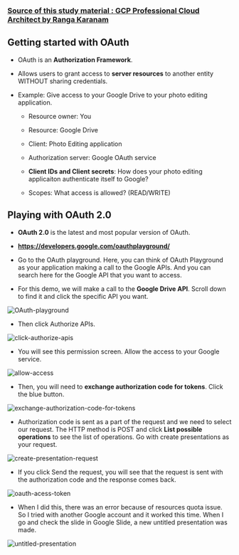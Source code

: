 ### [Source of this study material : GCP Professional Cloud Architect by Ranga Karanam](https://www.udemy.com/course/google-cloud-professional-cloud-architect-certification/)


## Getting started with OAuth

- OAuth is an **Authorization Framework**.


- Allows users to grant access to **server resources** to another entity WITHOUT sharing credentials.


- Example: Give access to your Google Drive to your photo editing application.

  - Resource owner: You

  - Resource: Google Drive

  - Client: Photo Editing application

  - Authorization server: Google OAuth service

  - **Client IDs and Client secrets**: How does your photo editing applicaiton authenticate itself to Google?

  - Scopes: What access is allowed? (READ/WRITE)



## Playing with OAuth 2.0

- **OAuth 2.0** is the latest and most popular version of OAuth.


- **https://developers.google.com/oauthplayground/** 


- Go to the OAuth playground. Here, you can think of OAuth Playground as your application making a call to the Google APIs. And you can search here for the Google API that you want to access.


- For this demo, we will make a call to the **Google Drive API**. Scroll down to find it and click the specific API you want.


![OAuth-playground](/GCP_pictures/Study-logs/OAuth/OAuth-playground.PNG "OAuth Playground")


- Then click Authorize APIs.


![click-authorize-apis](/GCP_pictures/Study-logs/OAuth/click-authorize-apis.PNG "Click Authorize APIs")


- You will see this permission screen. Allow the access to your Google service.


![allow-access](/GCP_pictures/Study-logs/OAuth/allow-access.PNG "Allow access")


- Then, you will need to **exchange authorization code for tokens**. Click the blue button.


![exchange-authorization-code-for-tokens](/GCP_pictures/Study-logs/OAuth/exchange-authorization-code-for-tokens.PNG "Exchange autorization code for tokens")


- Authorization code is sent as a part of the request and we need to select our request. The HTTP method is POST and click **List possible operations** to see the list of operations. Go with create presentations as your request.


![create-presentation-request](/GCP_pictures/Study-logs/OAuth/create-presentation-request.PNG "Create presentation request")


- If you click Send the request, you will see that the request is sent with the authorization code and the response comes back.


![oauth-acess-token](/GCP_pictures/Study-logs/OAuth/oauth-access-token.PNG "OAuth Access Token")


- When I did this, there was an error because of resources quota issue. So I tried with another Google account and it worked this time. When I go and check the slide in Google Slide, a new untitled presentation was made.


![untitled-presentation](/GCP_pictures/Study-logs/OAuth/untitled-presentation.PNG "Untitled presentation")

